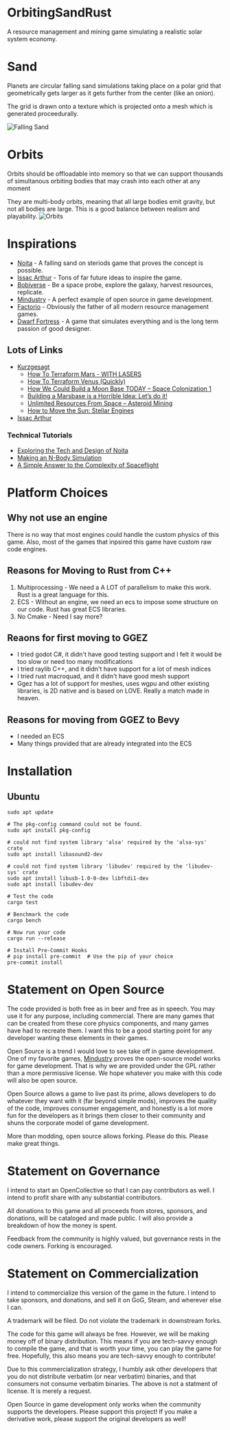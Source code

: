 # OrbitingSandRust

A resource management and mining game simulating a realistic solar system economy.

# Sand

Planets are circular falling sand simulations taking place on a polar grid that geometrically gets larger as it gets further from the center (like an onion).

The grid is drawn onto a texture which is projected onto a mesh which is generated proceedurally.

![Falling Sand](assets/progress/sand.png)

# Orbits

Orbits should be offloadable into memory so that we can support thousands of simultanous orbiting bodies that may crash into each other at any moment

They are multi-body orbits, meaning that all large bodies emit gravity, but not all bodies are large. This is a good balance between realism and playability.
![Orbits](assets/progress/orbits.png)

# Inspirations

* [Noita](https://www.youtube.com/watch?v=prXuyMCgbTc) - A falling sand on steriods game that proves the concept is possible.
* [Issac Arthur](https://www.youtube.com/watch?v=4CLplpekAug) - Tons of far future ideas to inspire the game.
* [Bobiverse](https://www.amazon.com/Are-Legion-Bob-Bobiverse-Book-ebook/dp/B01LWAESYQ) - Be a space probe, explore the galaxy, harvest resources, replicate.
* [Mindustry](https://github.com/Anuken/Mindustry) - A perfect example of open source in game development.
* [Factorio](https://www.factorio.com/) - Obviously the father of all modern resource management games.
* [Dwarf Fortress](https://www.bay12games.com/dwarves/) - A game that simulates everything and is the long term passion of good designer.

## Lots of Links

* [Kurzgesagt](https://www.youtube.com/@kurzgesagt)
    * [How To Terraform Mars - WITH LASERS](https://youtu.be/HpcTJW4ur54)
    * [How To Terraform Venus (Quickly)](https://www.youtube.com/watch?v=G-WO-z-QuWI&t=523s)
    * [How We Could Build a Moon Base TODAY – Space Colonization 1](https://www.youtube.com/watch?v=NtQkz0aRDe8)
    * [Building a Marsbase is a Horrible Idea: Let’s do it!](https://www.youtube.com/watch?v=uqKGREZs6-w)
    * [Unlimited Resources From Space – Asteroid Mining](https://www.youtube.com/watch?v=y8XvQNt26KI&t=402s)
    * [How to Move the Sun: Stellar Engines](https://www.youtube.com/watch?v=v3y8AIEX_dU)
* [Issac Arthur](https://www.youtube.com/@isaacarthurSFIA)

### Technical Tutorials

* [Exploring the Tech and Design of Noita](https://www.youtube.com/watch?v=prXuyMCgbTc&t=623s)
* [Making an N-Body Simulation](https://youtu.be/L9N7ZbGSckk?si=TnytFCksAtGzpDG1)
* [A Simple Answer to the Complexity of Spaceflight](https://youtu.be/dhYqflvJMXc?si=D6qNJofNdQbd3W0C)

# Platform Choices

## Why not use an engine

There is no way that most engines could handle the custom physics of this game. Also, most of the games that inpsired this game have custom raw code engines.

## Reasons for Moving to Rust from C++

1. Multiprocessing - We need a A LOT of parallelism to make this work. Rust is a great language for this.
2. ECS - Without an engine, we need an ecs to impose some structure on our code. Rust has great ECS libraries.
3. No Cmake - Need I say more?

## Reaons for first moving to GGEZ

* I tried godot C#, it didn't have good testing support and I felt it would be too slow or need too many modifications
* I tried raylib C++, and it didn't have support for a lot of mesh indices
* I tried rust macroquad, and it didn't have good mesh support
* Ggez has a lot of support for meshes, uses wgpu and other existing libraries, is 2D native and is based on LOVE. Really a match made in heaven.

## Reasons for moving from GGEZ to Bevy

* I needed an ECS
* Many things provided that are already integrated into the ECS

# Installation

## Ubuntu

```
sudo apt update

# The pkg-config command could not be found.
sudo apt install pkg-config

# could not find system library 'alsa' required by the 'alsa-sys' crate
sudo apt install libasound2-dev

# could not find system library 'libudev' required by the 'libudev-sys' crate
sudo apt install libusb-1.0-0-dev libftdi1-dev
sudo apt install libudev-dev

# Test the code
cargo test

# Benchmark the code
cargo bench

# Now run your code
cargo run --release

# Install Pre-Commit Hooks
# pip install pre-commit  # Use the pip of your choice
pre-commit install
```

# Statement on Open Source

The code provided is both free as in beer and free as in speech. You may use it for any purpose, including commercial. There are many games that can be created from these core physics components, and many games have had to recreate them. I want this to be a good starting point for any developer wanting these elements in their games.

Open Source is a trend I would love to see take off in game development. One of my favorite games, [Mindustry](https://github.com/Anuken/Mindustry) proves the open-source model works
for game development. That is why we are provided under the GPL rather than a more permissive license. We hope whatever you make with this code will also be open source.

Open Source allows a game to live past its prime, allows developers to do whatever they want with it (far beyond simple mods), improves the quality of the code, improves consumer engagement, and honestly is a lot more fun for the developers as it brings them closer to their community and shuns the corporate model of game development.

More than modding, open source allows forking. Please do this. Please make great things.

# Statement on Governance

I intend to start an OpenCollective so that I can pay contributors as well. I intend to profit share with any substantial contributors.

All donations to this game and all proceeds from stores, sponsors, and donations, will be cataloged and made public. I will also provide a breakdown of how the money is spent.

Feedback from the community is highly valued, but governance rests in the code owners. Forking is encouraged.

# Statement on Commercialization

I intend to commercialize this version of the game in the future. I intend to take sponsors, and donations, and sell it on GoG, Steam, and wherever else I can.

A trademark will be filed. Do not violate the trademark in downstream forks.

The code for this game will always be free. However, we will be making money off of binary distribution. This means if you are tech-savvy enough to compile the game, and that is worth your time, you can play the game for free. Hopefully, this also means you are tech-savvy enough to contribute!

Due to this commercialization strategy, I humbly ask other developers that you do not distribute verbatim (or near verbatim) binaries, and that consumers not consume verbatim binaries. The above is not a statment of license. It is merely a request.

Open Source in game development only works when the community supports the developers. Please support this project! If you make a derivative work, please support the original developers as well!